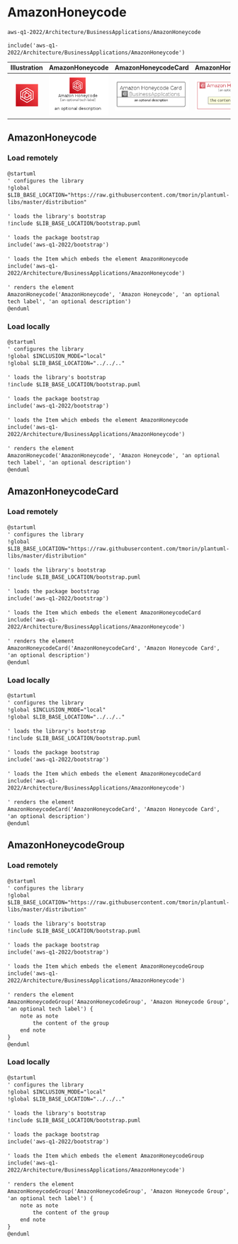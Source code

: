 # AmazonHoneycode


```text
aws-q1-2022/Architecture/BusinessApplications/AmazonHoneycode
```

```text
include('aws-q1-2022/Architecture/BusinessApplications/AmazonHoneycode')
```



| Illustration | AmazonHoneycode | AmazonHoneycodeCard | AmazonHoneycodeGroup |
| :---: | :---: | :---: | :---: |
| ![illustration for Illustration](../../../aws-q1-2022/Architecture/BusinessApplications/AmazonHoneycode.png) | ![illustration for AmazonHoneycode](../../../aws-q1-2022/Architecture/BusinessApplications/AmazonHoneycode.Local.png) | ![illustration for AmazonHoneycodeCard](../../../aws-q1-2022/Architecture/BusinessApplications/AmazonHoneycodeCard.Local.png) | ![illustration for AmazonHoneycodeGroup](../../../aws-q1-2022/Architecture/BusinessApplications/AmazonHoneycodeGroup.Local.png) |




## AmazonHoneycode

### Load remotely
```plantuml
@startuml
' configures the library
!global $LIB_BASE_LOCATION="https://raw.githubusercontent.com/tmorin/plantuml-libs/master/distribution"

' loads the library's bootstrap
!include $LIB_BASE_LOCATION/bootstrap.puml

' loads the package bootstrap
include('aws-q1-2022/bootstrap')

' loads the Item which embeds the element AmazonHoneycode
include('aws-q1-2022/Architecture/BusinessApplications/AmazonHoneycode')

' renders the element
AmazonHoneycode('AmazonHoneycode', 'Amazon Honeycode', 'an optional tech label', 'an optional description')
@enduml
```

### Load locally
```plantuml
@startuml
' configures the library
!global $INCLUSION_MODE="local"
!global $LIB_BASE_LOCATION="../../.."

' loads the library's bootstrap
!include $LIB_BASE_LOCATION/bootstrap.puml

' loads the package bootstrap
include('aws-q1-2022/bootstrap')

' loads the Item which embeds the element AmazonHoneycode
include('aws-q1-2022/Architecture/BusinessApplications/AmazonHoneycode')

' renders the element
AmazonHoneycode('AmazonHoneycode', 'Amazon Honeycode', 'an optional tech label', 'an optional description')
@enduml
```

## AmazonHoneycodeCard

### Load remotely
```plantuml
@startuml
' configures the library
!global $LIB_BASE_LOCATION="https://raw.githubusercontent.com/tmorin/plantuml-libs/master/distribution"

' loads the library's bootstrap
!include $LIB_BASE_LOCATION/bootstrap.puml

' loads the package bootstrap
include('aws-q1-2022/bootstrap')

' loads the Item which embeds the element AmazonHoneycodeCard
include('aws-q1-2022/Architecture/BusinessApplications/AmazonHoneycode')

' renders the element
AmazonHoneycodeCard('AmazonHoneycodeCard', 'Amazon Honeycode Card', 'an optional description')
@enduml
```

### Load locally
```plantuml
@startuml
' configures the library
!global $INCLUSION_MODE="local"
!global $LIB_BASE_LOCATION="../../.."

' loads the library's bootstrap
!include $LIB_BASE_LOCATION/bootstrap.puml

' loads the package bootstrap
include('aws-q1-2022/bootstrap')

' loads the Item which embeds the element AmazonHoneycodeCard
include('aws-q1-2022/Architecture/BusinessApplications/AmazonHoneycode')

' renders the element
AmazonHoneycodeCard('AmazonHoneycodeCard', 'Amazon Honeycode Card', 'an optional description')
@enduml
```

## AmazonHoneycodeGroup

### Load remotely
```plantuml
@startuml
' configures the library
!global $LIB_BASE_LOCATION="https://raw.githubusercontent.com/tmorin/plantuml-libs/master/distribution"

' loads the library's bootstrap
!include $LIB_BASE_LOCATION/bootstrap.puml

' loads the package bootstrap
include('aws-q1-2022/bootstrap')

' loads the Item which embeds the element AmazonHoneycodeGroup
include('aws-q1-2022/Architecture/BusinessApplications/AmazonHoneycode')

' renders the element
AmazonHoneycodeGroup('AmazonHoneycodeGroup', 'Amazon Honeycode Group', 'an optional tech label') {
    note as note
        the content of the group
    end note
}
@enduml
```

### Load locally
```plantuml
@startuml
' configures the library
!global $INCLUSION_MODE="local"
!global $LIB_BASE_LOCATION="../../.."

' loads the library's bootstrap
!include $LIB_BASE_LOCATION/bootstrap.puml

' loads the package bootstrap
include('aws-q1-2022/bootstrap')

' loads the Item which embeds the element AmazonHoneycodeGroup
include('aws-q1-2022/Architecture/BusinessApplications/AmazonHoneycode')

' renders the element
AmazonHoneycodeGroup('AmazonHoneycodeGroup', 'Amazon Honeycode Group', 'an optional tech label') {
    note as note
        the content of the group
    end note
}
@enduml
```

